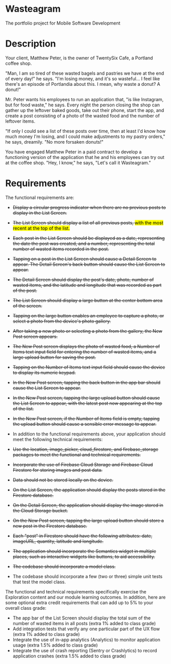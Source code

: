 # Wasteagram

The portfolio project for Mobile Software Development

# Description
Your client, Matthew Peter, is the owner of TwentySix Cafe, a Portland coffee shop.

"Man, I am so tired of these wasted bagels and pastries we have at the end of every day!" he says. "I'm losing money, and it's so wasteful... I feel like there's an episode of Portlandia about this. I mean, why waste a donut? A donut!"

Mr. Peter wants his employees to run an application that, "is like Instagram, but for food waste," he says. Every night the person closing the shop can gather up the leftover baked goods, take out their phone, start the app, and create a post consisting of a photo of the wasted food and the number of leftover items.

"If only I could see a list of these posts over time, then at least I'd know how much money I'm losing, and I could make adjustments to my pastry orders," he says, dreamily. "No more forsaken donuts!"

You have engaged Matthew Peter in a paid contract to develop a functioning version of the application that he and his employees can try out at the coffee shop. "Hey, I know," he says, "Let's call it Wasteagram."

# Requirements
The functional requirements are:

* <s>Display a circular progress indicator when there are no previous posts to display in the List Screen.</s>
* <s>The List Screen should display a list of all previous posts, </s><mark>with the most recent at the top of the list.</mark>
* <s>Each post in the List Screen should be displayed as a date, representing the date the post was created, and a number, representing the total number of wasted items recorded in the post.</s>
* <s>Tapping on a post in the List Screen should cause a Detail Screen to appear. The Detail Screen's back button should cause the List Screen to appear.</s>
* <s>The Detail Screen should display the post's date, photo, number of wasted items, and the latitude and longitude that was recorded as part of the post.</s>
* <s>The List Screen should display a large button at the center bottom area of the screen.</s>
* <s>Tapping on the large button enables an employee to capture a photo, or select a photo from the device's photo gallery.</s>
* <s>After taking a new photo or selecting a photo from the gallery, the New Post screen appears.</s>
* <s>The New Post screen displays the photo of wasted food, a Number of Items text input field for entering the number of wasted items, and a large upload button for saving the post.</s>
* <s>Tapping on the Number of Items text input field should cause the device to display its numeric keypad.</s>
* <s>In the New Post screen, tapping the back button in the app bar should cause the List Screen to appear.</s>
* <s>In the New Post screen, tapping the large upload button should cause the List Screen to appear, with the latest post now appearing at the top of the list.</s>
* <s>In the New Post screen, if the Number of Items field is empty, tapping the upload button should cause a sensible error message to appear.</s>

* In addition to the functional requirements above, your application should meet the following technical requirements:

* <s>Use the location, image_picker, cloud_firestore, and firebase_storage packages to meet the functional and technical requirements.</s>
* <s>Incorporate the use of Firebase Cloud Storage and Firebase Cloud Firestore for storing images and post data.</s>
* <s>Data should not be stored locally on the device.</s>
* <s>On the List Screen, the application should display the posts stored in the Firestore database.</s>
* <s>On the Detail Screen, the application should display the image stored in the Cloud Storage bucket.</s>
* <s>On the New Post screen, tapping the large upload button should store a new post in the Firestore database.</s>
* <s>Each "post" in Firestore should have the following attributes: date, imageURL, quantity, latitude and longitude.</s>
* <s>The application should incorporate the Semantics widget in multiple places, such as interactive widgets like buttons, to aid accessibility.</s>
* <s>The codebase should incorporate a model class.</s>
* The codebase should incorporate a few (two or three) simple unit tests that test the model class.

The functional and technical requirements specifically exercise the Exploration content and our module learning outcomes. In addition, here are some optional extra credit requirements that can add up to 5% to your overall class grade:

* The app bar of the List Screen should display the total sum of the number of wasted items in all posts (extra 1% added to class grade)
* Add integration tests that verify any one particular part of the UX flow (extra 1% added to class grade)
* Integrate the use of in-app analytics (Analytics) to monitor application usage (extra 1.5% added to class grade)
* Integrate the use of crash reporting (Sentry or Crashlytics) to record application crashes (extra 1.5% added to class grade)

